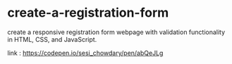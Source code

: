 # create-a-registration-form


create a responsive registration form webpage with validation functionality in HTML, CSS, and JavaScript. 




link : https://codepen.io/sesi_chowdary/pen/abQeJLg
